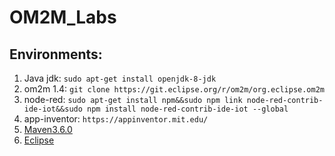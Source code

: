 # OM2M_Labs
## Environments:
  1. Java jdk: ```sudo apt-get install openjdk-8-jdk```
  2. om2m 1.4: ```git clone https://git.eclipse.org/r/om2m/org.eclipse.om2m```
  3. node-red: ```sudo apt-get install npm&&sudo npm link node-red-contrib-ide-iot&&sudo npm install node-red-contrib-ide-iot --global```
  4. app-inventor: ```https://appinventor.mit.edu/```
  5. [Maven3.6.0](https://maven.apache.org/docs/3.6.0/release-notes.html)
  6. [Eclipse](https://www.eclipse.org/downloads/packages/release/2019-12)

